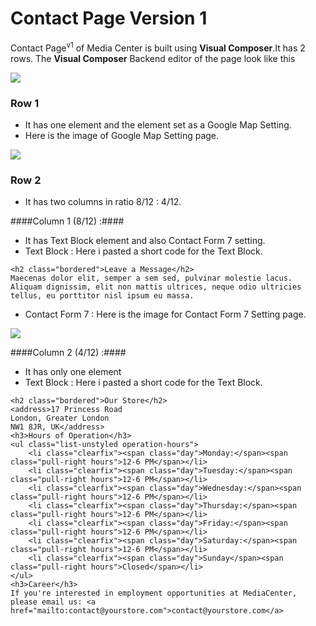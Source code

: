 # Contact Page Version 1

Contact Page<sup>v1</sup> of Media Center is built using **Visual Composer**.It has 2 rows. The **Visual Composer** Backend editor of the page look like this

![](https://raw.githubusercontent.com/ibndawood/mcwpdoc/master/assets/images/contactv1.png)

### Row 1 ###
* It has one element and the element set as a Google Map Setting.
* Here is the image of Google Map Setting page.

![](https://raw.githubusercontent.com/ibndawood/mcwpdoc/master/assets/images/contactv1-googleMap-setting.png)

### Row 2 ###
* It has two columns in ratio 8/12 : 4/12.

####Column 1 (8/12) :####

* It has Text Block element and also Contact Form 7 setting.
* Text Block : Here i pasted a short code for the Text Block.

```
<h2 class="bordered">Leave a Message</h2>
Maecenas dolor elit, semper a sem sed, pulvinar molestie lacus. Aliquam dignissim, elit non mattis ultrices, neque odio ultricies tellus, eu porttitor nisl ipsum eu massa.
```

* Contact Form 7 : Here is the image for Contact Form 7 Setting page.

![](https://raw.githubusercontent.com/ibndawood/mcwpdoc/master/assets/images/contactv1-form7-setting.png)

####Column 2 (4/12) :####

* It has only one element
* Text Block : Here i pasted a short code for the Text Block.

```
<h2 class="bordered">Our Store</h2>
<address>17 Princess Road
London, Greater London
NW1 8JR, UK</address>
<h3>Hours of Operation</h3>
<ul class="list-unstyled operation-hours">
	<li class="clearfix"><span class="day">Monday:</span><span class="pull-right hours">12-6 PM</span></li>
	<li class="clearfix"><span class="day">Tuesday:</span><span class="pull-right hours">12-6 PM</span></li>
	<li class="clearfix"><span class="day">Wednesday:</span><span class="pull-right hours">12-6 PM</span></li>
	<li class="clearfix"><span class="day">Thursday:</span><span class="pull-right hours">12-6 PM</span></li>
	<li class="clearfix"><span class="day">Friday:</span><span class="pull-right hours">12-6 PM</span></li>
	<li class="clearfix"><span class="day">Saturday:</span><span class="pull-right hours">12-6 PM</span></li>
	<li class="clearfix"><span class="day">Sunday</span><span class="pull-right hours">Closed</span></li>
</ul>
<h3>Career</h3>
If you're interested in employment opportunities at MediaCenter, please email us: <a href="mailto:contact@yourstore.com">contact@yourstore.com</a>
```















